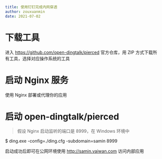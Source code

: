 ```yaml
title: 使用钉钉完成内网穿透
author: zouxuanmin
date: 2021-07-02
```

# 下载工具

进入 https://github.com/open-dingtalk/pierced 官方仓库，用 ZIP 方式下载所有工具，选择对应操作系统的工具

# 启动 Nginx 服务

使用 Nginx 部署或代理你的应用

# 启动 open-dingtalk/pierced

> 假设 Nginx 启动监听的端口是 8999，在 Windows 环境中

$ ding.exe -config=./ding.cfg -subdomain=samin 8999

启动成功后即可在公网环境使用 http://samin.vaiwan.com 访问内部应用